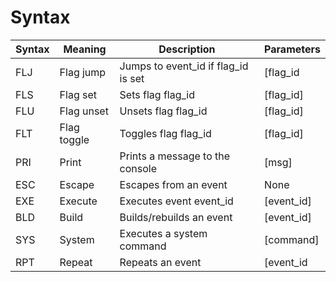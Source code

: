 # Syntax
|Syntax|Meaning|Description|Parameters|
| --- | --- | --- | --- |
| FLJ | Flag jump | Jumps to event_id if flag_id is set | [flag_id|event_id] |
| FLS | Flag set | Sets flag flag_id | [flag_id] |
| FLU | Flag unset | Unsets flag flag_id | [flag_id] |
| FLT | Flag toggle | Toggles flag flag_id | [flag_id] |
| PRI | Print | Prints a message to the console | [msg] |
| ESC | Escape | Escapes from an event | None |
| EXE | Execute | Executes event event_id | [event_id] |
| BLD | Build | Builds/rebuilds an event | [event_id] |
| SYS | System | Executes a system command | [command] |
| RPT | Repeat | Repeats an event| [event_id|count] |

